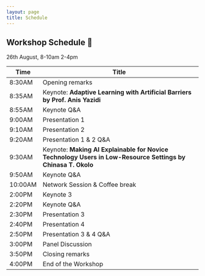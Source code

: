 ```yaml
---
layout: page
title: Schedule
---
```


## Workshop Schedule 📯

26th August, 8-10am 2-4pm

| Time | Title             |
|------|-------------------|
| 8:30AM     | Opening remarks        |
| 8:35AM     | Keynote: **Adaptive Learning with Artificial Barriers by Prof. Anis Yazidi**  |
| 8:55AM     | Keynote Q&A |
| 9:00AM     | Presentation 1    |
| 9:10AM     | Presentation 2    |
| 9:20AM     | Presentation 1 & 2 Q&A   |
| 9:30AM     | Keynote: **Making AI Explainable for Novice Technology Users in Low-Resource Settings by Chinasa T. Okolo** |
| 9:50AM     | Keynote Q&A |
| 10:00AM     | Network Session & Coffee break      |
|  2:00PM   | Keynote 3         |
| 2:20PM     | Keynote Q&A |
|  2:30PM    | Presentation 3    |
|  2:40PM    | Presentation 4    |
| 2:50PM     | Presentation 3 & 4 Q&A   |
|   3:00PM  | Panel Discussion  |
|   3:50PM  | Closing remarks  |
|   4:00PM  | End of the Workshop  |

